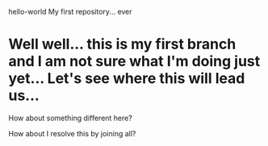 hello-world
My first repository... ever

Well well... this is my first branch and I am not sure what I'm doing just yet...
Let's see where this will lead us...
=======

How about something different here?

How about I resolve this by joining all?
